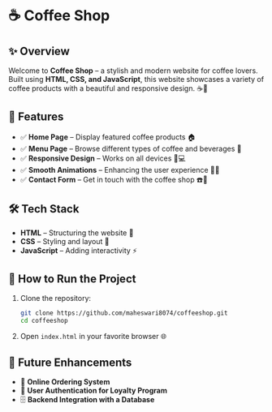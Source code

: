# ☕ Coffee Shop

## ✨ Overview
Welcome to **Coffee Shop** – a stylish and modern website for coffee lovers. Built using **HTML, CSS, and JavaScript**, this website showcases a variety of coffee products with a beautiful and responsive design. ☕🍰

## 🌟 Features
- ✅ **Home Page** – Display featured coffee products 🏠
- ✅ **Menu Page** – Browse different types of coffee and beverages 📜
- ✅ **Responsive Design** – Works on all devices 📱💻
- ✅ **Smooth Animations** – Enhancing the user experience 🎨✨
- ✅ **Contact Form** – Get in touch with the coffee shop ☎️📧

## 🛠️ Tech Stack
- **HTML** – Structuring the website 📄
- **CSS** – Styling and layout 🎨
- **JavaScript** – Adding interactivity ⚡

## 🚀 How to Run the Project
1. Clone the repository:
   ```sh
   git clone https://github.com/maheswari8074/coffeeshop.git
   cd coffeeshop
   ```
2. Open `index.html` in your favorite browser 🌐

## 🔮 Future Enhancements
- 🛒 **Online Ordering System**
- 🛂 **User Authentication for Loyalty Program**
- 🗄️ **Backend Integration with a Database**


